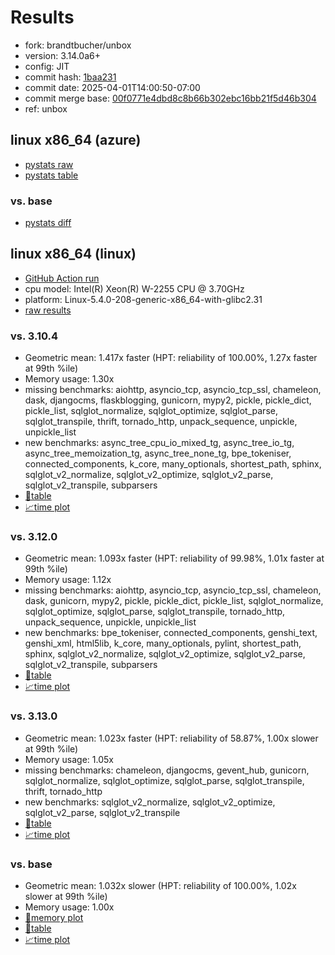 # Results

- fork: brandtbucher/unbox
- version: 3.14.0a6+
- config: JIT
- commit hash: [1baa231](https://github.com/brandtbucher/cpython/commit/1baa231)
- commit date: 2025-04-01T14:00:50-07:00
- commit merge base: [00f0771e4dbd8c8b66b302ebc16bb21f5d46b304](https://github.com/python/cpython/commit/00f0771e4dbd8c8b66b302ebc16bb21f5d46b304)
- ref: unbox

## linux x86_64 (azure)

- [pystats raw](bm-20250401-azure-x86_64-brandtbucher-unbox-3.14.0a6%2B-1baa231-pystats.json)
- [pystats table](bm-20250401-azure-x86_64-brandtbucher-unbox-3.14.0a6%2B-1baa231-pystats.md)

### vs. base

- [pystats diff](bm-20250401-azure-x86_64-brandtbucher-unbox-3.14.0a6%2B-1baa231-pystats-vs-base.md)

## linux x86_64 (linux)

- [GitHub Action run](https://github.com/faster-cpython/benchmarking/actions/runs/14205953320)
- cpu model: Intel(R) Xeon(R) W-2255 CPU @ 3.70GHz
- platform: Linux-5.4.0-208-generic-x86_64-with-glibc2.31
- [raw results](bm-20250401-linux-x86_64-brandtbucher-unbox-3.14.0a6%2B-1baa231.json)

### vs. 3.10.4

- Geometric mean: 1.417x faster (HPT: reliability of 100.00%, 1.27x faster at 99th %ile)
- Memory usage: 1.30x
- missing benchmarks: aiohttp, asyncio_tcp, asyncio_tcp_ssl, chameleon, dask, djangocms, flaskblogging, gunicorn, mypy2, pickle, pickle_dict, pickle_list, sqlglot_normalize, sqlglot_optimize, sqlglot_parse, sqlglot_transpile, thrift, tornado_http, unpack_sequence, unpickle, unpickle_list
- new benchmarks: async_tree_cpu_io_mixed_tg, async_tree_io_tg, async_tree_memoization_tg, async_tree_none_tg, bpe_tokeniser, connected_components, k_core, many_optionals, shortest_path, sphinx, sqlglot_v2_normalize, sqlglot_v2_optimize, sqlglot_v2_parse, sqlglot_v2_transpile, subparsers
- [📄table](bm-20250401-linux-x86_64-brandtbucher-unbox-3.14.0a6%2B-1baa231-vs-3.10.4.md)
- [📈time plot](bm-20250401-linux-x86_64-brandtbucher-unbox-3.14.0a6%2B-1baa231-vs-3.10.4.svg)

### vs. 3.12.0

- Geometric mean: 1.093x faster (HPT: reliability of 99.98%, 1.01x faster at 99th %ile)
- Memory usage: 1.12x
- missing benchmarks: aiohttp, asyncio_tcp, asyncio_tcp_ssl, chameleon, dask, gunicorn, mypy2, pickle, pickle_dict, pickle_list, sqlglot_normalize, sqlglot_optimize, sqlglot_parse, sqlglot_transpile, tornado_http, unpack_sequence, unpickle, unpickle_list
- new benchmarks: bpe_tokeniser, connected_components, genshi_text, genshi_xml, html5lib, k_core, many_optionals, pylint, shortest_path, sphinx, sqlglot_v2_normalize, sqlglot_v2_optimize, sqlglot_v2_parse, sqlglot_v2_transpile, subparsers
- [📄table](bm-20250401-linux-x86_64-brandtbucher-unbox-3.14.0a6%2B-1baa231-vs-3.12.0.md)
- [📈time plot](bm-20250401-linux-x86_64-brandtbucher-unbox-3.14.0a6%2B-1baa231-vs-3.12.0.svg)

### vs. 3.13.0

- Geometric mean: 1.023x faster (HPT: reliability of 58.87%, 1.00x slower at 99th %ile)
- Memory usage: 1.05x
- missing benchmarks: chameleon, djangocms, gevent_hub, gunicorn, sqlglot_normalize, sqlglot_optimize, sqlglot_parse, sqlglot_transpile, thrift, tornado_http
- new benchmarks: sqlglot_v2_normalize, sqlglot_v2_optimize, sqlglot_v2_parse, sqlglot_v2_transpile
- [📄table](bm-20250401-linux-x86_64-brandtbucher-unbox-3.14.0a6%2B-1baa231-vs-3.13.0.md)
- [📈time plot](bm-20250401-linux-x86_64-brandtbucher-unbox-3.14.0a6%2B-1baa231-vs-3.13.0.svg)

### vs. base

- Geometric mean: 1.032x slower (HPT: reliability of 100.00%, 1.02x slower at 99th %ile)
- Memory usage: 1.00x
- [🧠memory plot](bm-20250401-linux-x86_64-brandtbucher-unbox-3.14.0a6%2B-1baa231-vs-base-mem.svg)
- [📄table](bm-20250401-linux-x86_64-brandtbucher-unbox-3.14.0a6%2B-1baa231-vs-base.md)
- [📈time plot](bm-20250401-linux-x86_64-brandtbucher-unbox-3.14.0a6%2B-1baa231-vs-base.svg)

